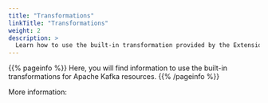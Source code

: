 ```yaml
---
title: "Transformations"
linkTitle: "Transformations"
weight: 2
description: >
  Learn how to use the built-in transformation provided by the Extension Provider for Apache Kafka.
---
```


{{% pageinfo %}}
Here, you will find information to use the built-in transformations for Apache Kafka resources.
{{% /pageinfo %}}

More information:
